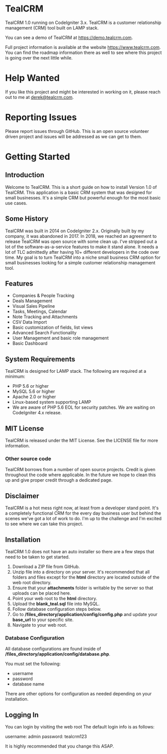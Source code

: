 # TealCRM
TealCRM 1.0 running on CodeIgniter 3.x.  TealCRM is a customer relationship management (CRM) tool built on LAMP stack.

You can see a demo of TealCRM at <https://demo.tealcrm.com>.

Full project information is available at the website <https://www.tealcrm.com>.  You can find the roadmap information there as well to see where this project is going over the next little while.

# Help Wanted
If you like this project and might be interested in working on it, please reach out to me at derek@tealcrm.com.

# Reporting Issues
Please report issues through GitHub.  This is an open source volunteer driven project and issues will be addressed as we can get to them.

# Getting Started

## Introduction
Welcome to TealCRM.  This is a short guide on how to install Version 1.0 of TealCRM.  This application is a basic CRM system that was designed for small businesses.  It's a simple CRM but powerful enough for the most basic use cases.

## Some History
TealCRM was built in 2014 on CodeIgniter 2.x.  Originally built by my company, it was abandoned in 2017.  In 2018, we reached an agreement to release TealCRM was open source with some clean up.  I've stripped out a lot of the software-as-a-service features to make it stand alone.  It needs a lot of TLC admittedly after having 10+ different developers in the code over time.  My goal is to turn TealCRM into a niche small business CRM option for small businesses looking for a simple customer relationship management tool.

## Features
* Companies & People Tracking
* Deals Management
* Visual Sales Pipeline
* Tasks, Meetings, Calendar
* Note Tracking and Attachments
* CSV Data Import
* Basic customization of fields, list views
* Advanced Search Functionality
* User Management and basic role management
* Basic Dashboard

## System Requirements
TealCRM is designed for LAMP stack.  The following are required at a minimum:

* PHP 5.6 or higher
* MySQL 5.6 or higher
* Apache 2.0 or higher
* Linux-based system supporting LAMP
* We are aware of PHP 5.6 EOL for security patches.  We are waiting on CodeIgniter 4.x release.

## MIT License
TealCRM is released under the MIT License.  See the LICENSE file for more information.

### Other source code
TealCRM borrows from a number of open source projects.  Credit is given throughout the code where applicable.  In the future we hope to clean this up and give proper credit through a dedicated page.

## Disclaimer
TealCRM is a hot mess right now, at least from a developer stand point.  It's a completely functional CRM for the every day business user but behind the scenes we've got a lot of work to do.  I'm up to the challenge and I'm excited to see where we can take this project.

## Installation
TealCRM 1.0 does not have an auto installer so there are a few steps that need to be taken to get started.

1. Download a ZIP file from GitHub.
2. Unzip file into a directory on your server.  It's recommended that all folders and files except for the **html** directory are located outside of the web root directory.
3. Ensure that your **attachments** folder is writable by the server so that uploads can be placed here.
4. Point your web root to the **html** directory.
5. Upload the **blank_teal.sql** file into MySQL.
6. Follow database configuration steps below.
7. Go to **/files_directory/application/config/config.php** and update your **base_url** to your specific site.
8. Navigate to your web root.

### Database Configuration
All database configurations are found inside of **/files_directory/application/config/database.php**.

You must set the following:

* username
* password
* database name

There are other options for configuration as needed depending on your installation.

## Logging In
You can login by visiting the web root 
The default login info is as follows:

username: admin
password: tealcrm123

It is highly recommended that you change this ASAP.
